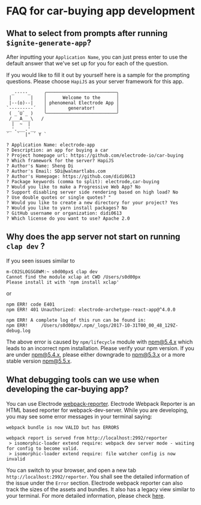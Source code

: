 # FAQ for car-buying app development

## What to select from prompts after running `$ignite-generate-app`?

After inputting your `Application Name`, you can just press enter to use the default answer that we've set up for you for each of the question.

If you would like to fill it out by yourself here is a sample for the prompting questions. Please choose `HapiJS` as your server framework for this app.

```
  _-----_     ╭──────────────────────────╮
 |       |    │      Welcome to the      │
 |--(o)--|    │ phenomenal Electrode App │
`---------´   │        generator!        │
 ( _´U`_ )    ╰──────────────────────────╯
 /___A___\   /
  |  ~  |     
__'.___.'__   
´   `  |° ´ Y `

? Application Name: electrode-app
? Description: an app for buying a car
? Project homepage url: https://github.com/electrode-io/car-buying
? Which framework for the server? HapiJS
? Author's Name: Sheng Di
? Author's Email: SDi@walmartlabs.com
? Author's Homepage: https://github.com/didi0613
? Package keywords (comma to split): electrode,car-buying
? Would you like to make a Progressive Web App? No
? Support disabling server side rendering based on high load? No
? Use double quotes or single quotes? "
? Would you like to create a new directory for your project? Yes
? Would you like to yarn install packages? No
? GitHub username or organization: didi0613
? Which license do you want to use? Apache 2.0
```

## Why does the app server not start on running `clap dev` ?

If you seen issues similar to

```
m-C02SL0GSG8WM:~ s0d00px$ clap dev
Cannot find the module xclap at CWD /Users/s0d00px
Please install it with 'npm install xclap'
```

or

```
npm ERR! code E401
npm ERR! 401 Unauthorized: electrode-archetype-react-app@^4.0.0

npm ERR! A complete log of this run can be found in:
npm ERR!     /Users/s0d00px/.npm/_logs/2017-10-31T00_00_48_129Z-debug.log
```

The above error is caused by `npm/lifecycle` module with npm@5.4.x which leads to an incorrect npm installation.
Please verify your npm version. If you are under npm@5.4.x, please either downgrade to npm@5.3.x or a more stable version npm@5.5.x.

## What debugging tools can we use when developing the car-buying app?

You can use Electrode [webpack-reporter](https://github.com/electrode-io/electrode/tree/master/packages/electrode-webpack-reporter). Electrode Webpack Reporter is an HTML based reporter for webpack-dev-server. While you are developing, you may see some error messages in your terminal saying:

```
webpack bundle is now VALID but has ERRORS

webpack report is served from http://localhost:2992/reporter
 > isomorphic-loader extend require: webpack dev server mode - waiting for config to become valid.
 > isomorphic-loader extend require: file watcher config is now invalid
```

You can switch to your browser, and open a new tab `http://localhost:2992/reporter`. You shall see the detailed information of the issue under the `Error` section. Electrode webpack reporter can also track the sizes of the assets and bundles. It also has a legacy view similar to your terminal. For more detailed information, please check [here](https://github.com/electrode-io/electrode/tree/master/packages/electrode-webpack-reporter).
